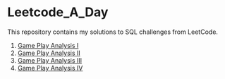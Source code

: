 # Leetcode_A_Day
This repository contains my solutions to SQL challenges from LeetCode.
1. [Game Play Analysis I](https://github.com/Julie-Odhiambo/Leetcode_A_Day/blob/main/Game%20Play%20Analysis%20I)
2. [Game Play Analysis II](https://github.com/Julie-Odhiambo/Leetcode_A_Day/blob/main/Game%20Play%20Analysis%20II)
3. [Game Play Analysis III](https://github.com/Julie-Odhiambo/Leetcode_A_Day/blob/main/Game%20Play%20Analysis%20III)
4. [Game Play Analysis IV](https://github.com/Julie-Odhiambo/Leetcode_A_Day/blob/main/Game%20Play%20Analysis%20IV)
